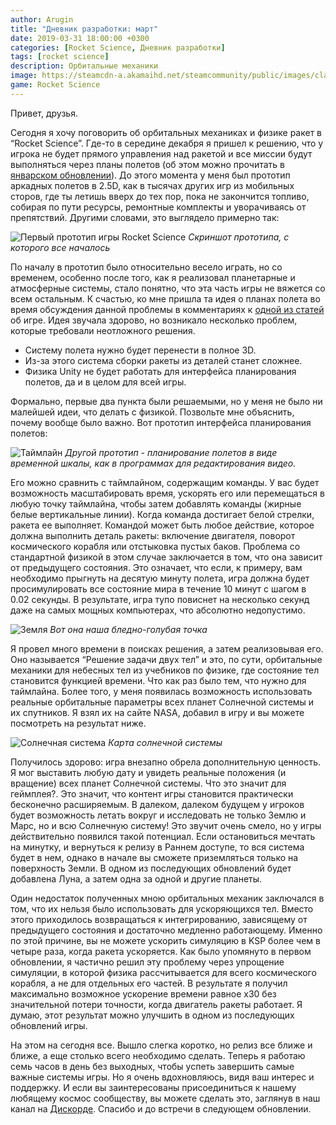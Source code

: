 ```yaml
---
author: Arugin
title: "Дневник разработки: март"
date: 2019-03-31 18:00:00 +0300
categories: [Rocket Science, Дневник разработки]
tags: [rocket science]
description: Орбитальные механики
image: https://steamcdn-a.akamaihd.net/steamcommunity/public/images/clans/34094219/14ed4aa2a72c0aa043463164a92070616a2f46d9.png
game: Rocket Science
---
```

Привет, друзья.

Сегодня я хочу поговорить об орбитальных механиках и физике ракет в “Rocket Science”. Где-то в середине декабря я пришел к решению, что у игрока не будет прямого управления над ракетой и все миссии будут выполняться через планы полетов (об этом можно прочитать в [январском обновлении](/ru/posts/2019/january-developer-update/)). До этого момента у меня был прототип аркадных полетов в 2.5D, как в тысячах других игр из мобильных сторов, где ты летишь вверх до тех пор, пока не закончится топливо, собирая по пути ресурсы, ремонтные комплекты и уворачиваясь от препятствий. Другими словами, это выглядело примерно так:

![Первый прототип игры Rocket Science](https://steamcdn-a.akamaihd.net/steamcommunity/public/images/clans/34094219/df1a14651be0f54b733afb7322adc58d63501e31.png)
_Скриншот прототипа, с которого все началось_

По началу в прототип было относительно весело играть, но со временем, особенно после того, как я реализовал планетарные и атмосферные системы, стало понятно, что эта часть игры не вяжется со всем остальным. К счастью, ко мне пришла та идея о планах полета во время обсуждения данной проблемы в комментариях к [одной из статей](https://steamcommunity.com/linkfilter/?u=https%3A%2F%2Fdtf.ru%2Findie%2F34184-kak-ya-na-mars-raketu-otpravlyal) об игре. Идея звучала здорово, но возникало несколько проблем, которые требовали неотложного решения.

- Систему полета нужно будет перенести в полное 3D.
- Из-за этого система сборки ракеты из деталей станет сложнее.
- Физика Unity не будет работать для интерфейса планирования полетов, да и в целом для всей игры.

Формально, первые два пункта были решаемыми, но у меня не было ни малейшей идеи, что делать с физикой. Позвольте мне объяснить, почему вообще было важно. Вот прототип интерфейса планирования полетов:

![Таймлайн](https://steamcdn-a.akamaihd.net/steamcommunity/public/images/clans/34094219/4496c88c8083629ca15496d805ef7eac9a13dd47.gif)
_Другой прототип - планирование полетов в виде временной шкалы, как в программах для редактирования видео._

Его можно сравнить с таймлайном, содержащим команды. У вас будет возможность масштабировать время, ускорять его или перемещаться в любую точку таймлайна, чтобы затем добавлять команды (жирные белые вертикальные линии). Когда команда достигает белой стрелки, ракета ее выполняет. Командой может быть любое действие, которое должна выполнить деталь ракеты: включение двигателя, поворот космического корабля или отстыковка пустых баков. Проблема со стандартной физикой в этом случае заключается в том, что она зависит от предыдущего состояния. Это означает, что если, к примеру, вам необходимо прыгнуть на десятую минуту полета, игра должна будет просимулировать все состояние мира в течение 10 минут с шагом в 0.02 секунды. В результате, игра тупо повиснет на несколько секунд даже на самых мощных компьютерах, что абсолютно недопустимо.

![Земля](https://steamcdn-a.akamaihd.net/steamcommunity/public/images/clans/34094219/14ed4aa2a72c0aa043463164a92070616a2f46d9.png)
_Вот она наша бледно-голубая точка_

Я провел много времени в поисках решения, а затем реализовывая его. Оно называется “Решение задачи двух тел” и это, по сути, орбитальные механики для небесных тел из учебников по физике, где состояние тел становится функцией времени. Что как раз было тем, что нужно для таймлайна. Более того, у меня появилась возможность использовать реальные орбитальные параметры всех планет Солнечной системы и их спутников. Я взял их на сайте NASA, добавил в игру и вы можете посмотреть на результат ниже.

![Солнечная система](https://steamcdn-a.akamaihd.net/steamcommunity/public/images/clans/34094219/dae5b661e19cbc510e6012ea99dfbca7947a77e0.gif)
_Карта солнечной системы_

Получилось здорово: игра внезапно обрела дополнительную ценность. Я мог выставить любую дату и увидеть реальные положения (и вращение) всех планет Солнечной системы. Что это значит для геймплея?. Это значит, что контент игры становится практически бесконечно расширяемым. В далеком, далеком будущем у игроков будет возможность летать вокруг и исследовать не только Землю и Марс, но и всю Солнечную систему! Это звучит очень смело, но у игры действительно появился такой потенциал. Если остановиться мечтать на минутку, и вернуться к релизу в Раннем доступе, то вся система будет в нем, однако в начале вы сможете приземляться только на поверхность Земли. В одном из последующих обновлений будет добавлена Луна, а затем одна за одной и другие планеты.

Один недостаток полученных мною орбитальных механик заключался в том, что их нельзя было использовать для ускоряющихся тел. Вместо этого приходилось возвращаться к интегрированию, зависящему от предыдущего состояния и достаточно медленно работающему. Именно по этой причине, вы не можете ускорить симуляцию в KSP более чем в четыре раза, когда ракета ускоряется. Как было упомянуто в первом обновлении, я частично решил эту проблему через упрощение симуляции, в которой физика рассчитывается для всего космического корабля, а не для отдельных его частей. В результате я получил максимально возможное ускорение времени равное x30 без значительной потери точности, когда двигатель ракеты работает. Я думаю, этот результат можно улучшить в одном из последующих обновлений игры.

На этом на сегодня все. Вышло слегка коротко, но релиз все ближе и ближе, а еще столько всего необходимо сделать. Теперь я работаю семь часов в день без выходных, чтобы успеть завершить самые важные системы игры. Но я очень вдохновляюсь, видя ваш интерес и поддержку. И если вы заинтересованы присоединиться к нашему любящему космос сообществу, вы можете сделать это, заглянув в наш канал на [Дискорде](steam://openurl_external/https://steamcommunity.com/linkfilter/?u=https%3A%2F%2Fdiscord.gg%2FCx3yAH6). Спасибо и до встречи в следующем обновлении.
